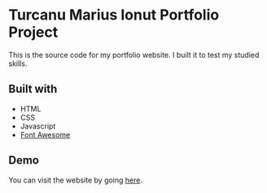# Turcanu Marius Ionut Portfolio Project

This is the source code for my portfolio website. I built it to test my studied skills.

## Built with

* HTML
* CSS
* Javascript
* [Font Awesome](https://fontawesome.com/)

## Demo

You can visit the website by going [here](https://tmarius31.github.io/).
